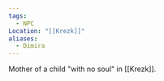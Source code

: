 ```yaml
---
tags:
  - NPC
Location: "[[Krezk]]"
aliases:
  - Dimira
---
```

Mother of a child "with no soul" in [[Krezk]].